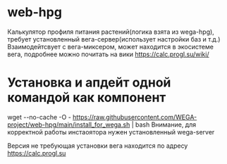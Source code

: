 # web-hpg
  Калькулятор профиля питания растений(логика взята из wega-hpg), требует установленный вега-сервер(использует настройки баз и т.д.)
  Взаимодейтсвует с вега-миксером, может находится в экосистеме вега, подробнее можно почитать на вики https://calc.progl.su/wiki/

# Установка и апдейт одной командой как компонент
  wget --no-cache -O - https://raw.githubusercontent.com/WEGA-project/web-hpg/main/install_for_wega.sh | bash 
  Внимание, для корректной работы инстаоятора нужен установленный wega-server 

Версия не требующая установки вега находится по адресу https://calc.progl.su
